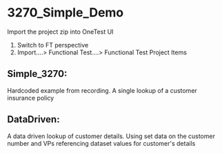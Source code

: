 # 3270_Simple_Demo

Import the project zip into OneTest UI

1. Switch to FT perspective
2. Import....> Functional Test....> Functional Test Project Items

## Simple_3270:
Hardcoded example from recording. A single lookup of a customer insurance policy

## DataDriven:
A data driven lookup of customer details. Using set data on the customer number and VPs referencing dataset values for customer's details
